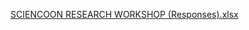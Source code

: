 [SCIENCOON RESEARCH WORKSHOP (Responses).xlsx](https://github.com/user-attachments/files/18289630/SCIENCOON.RESEARCH.WORKSHOP.Responses.xlsx)
